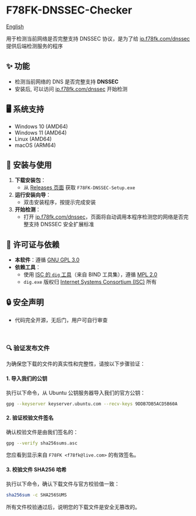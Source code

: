 # F78FK-DNSSEC-Checker

[English](./README.en.md)  <!-- 跳转到英文版 -->

用于检测当前网络是否完整支持 DNSSEC 协议，是为了给 [ip.f78fk.com/dnssec](https://ip.f78fk.com/dnssec) 提供后端检测服务的程序

## ✨ 功能
- 检测当前网络的 DNS 是否完整支持 **DNSSEC**
- 安装后, 可以访问 [ip.f78fk.com/dnssec](ip.f78fk.com/dnssec) 开始检测

## 🖥️ 系统支持
- Windows 10 (AMD64)
- Windows 11 (AMD64)
- Linux (AMD64)
- macOS (ARM64)

## 🚀 安装与使用
1. **下载安装包**：
   - 从 [Releases 页面](https://github.com/liuyuf78fk/F78FK-DNSSEC-Checker/releases) 获取 `F78FK-DNSSEC-Setup.exe`
2. **运行安装向导**：
   - 双击安装程序，按提示完成安装
3. **开始检测**：
   - 打开 [ip.f78fk.com/dnssec](https://ip.f78fk.com/dnssec)，页面将自动调用本程序检测您的网络是否完整支持 DNSSEC 安全扩展标准

## 📜 许可证与依赖
- **本软件**：遵循 [GNU GPL 3.0](./LICENSE)
- **依赖工具**：
  - 使用 [ISC 的 `dig` 工具](https://www.isc.org/downloads/)（来自 BIND 工具集），遵循 [MPL 2.0](dig/MPL-2.0.txt)
  - `dig.exe` 版权归 [Internet Systems Consortium (ISC)](https://www.isc.org/) 所有

## 🔒 安全声明
- 代码完全开源，无后门，用户可自行审查


<br>

### 🔍 验证发布文件

为确保您下载的文件的真实性和完整性，请按以下步骤验证：

#### 1. 导入我们的公钥

执行以下命令，从 Ubuntu 公钥服务器导入我们的官方公钥：

```bash
gpg --keyserver keyserver.ubuntu.com --recv-keys 9DDB7DB5ACD5B60A
```

#### 2. 验证校验文件签名

确认校验文件是由我们签名的：

```bash
gpg --verify sha256sums.asc
```

您应看到显示来自 `F78FK <f78fk@live.com>` 的有效签名。

#### 3. 校验文件 SHA256 哈希

执行以下命令，确认下载文件与官方校验值一致：

```bash
sha256sum -c SHA256SUMS
```

所有文件校验通过后，说明您的下载文件是安全无篡改的。